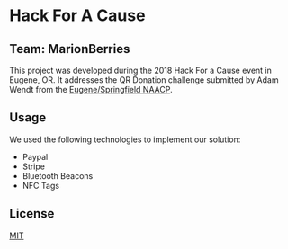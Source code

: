 # Hack For A Cause

## Team: MarionBerries

This project was developed during the 2018 Hack For a Cause event in Eugene, OR. It addresses the QR Donation challenge submitted by Adam Wendt from the [Eugene/Springfield NAACP](http://naacplanecounty.org/).

## Usage

We used the following technologies to implement our solution:

- Paypal
- Stripe
- Bluetooth Beacons
- NFC Tags

## License

[MIT](https://github.com/Hack4Eugene/qr-donation-by-marionberries/blob/master/LICENSE)
